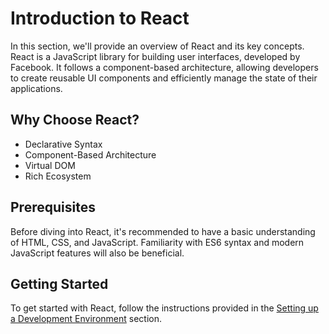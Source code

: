 # Introduction to React

In this section, we'll provide an overview of React and its key concepts. React is a JavaScript library for building user interfaces, developed by Facebook. It follows a component-based architecture, allowing developers to create reusable UI components and efficiently manage the state of their applications.

## Why Choose React?

- Declarative Syntax
- Component-Based Architecture
- Virtual DOM
- Rich Ecosystem

## Prerequisites

Before diving into React, it's recommended to have a basic understanding of HTML, CSS, and JavaScript. Familiarity with ES6 syntax and modern JavaScript features will also be beneficial.

## Getting Started

To get started with React, follow the instructions provided in the [Setting up a Development Environment](setup.md) section.

